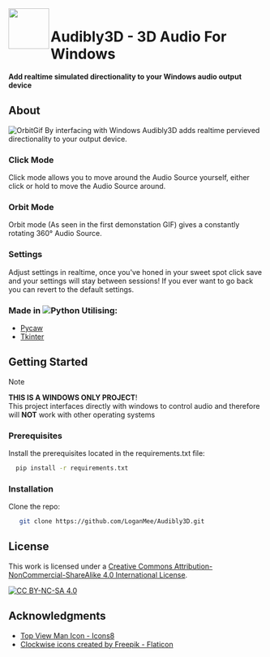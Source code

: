<img align="left" width="80" src="https://github.com/user-attachments/assets/db3593cf-f007-4fb4-b7c5-117f489f5f92" />

# Audibly3D - 3D Audio For Windows
**Add realtime simulated directionality to your Windows audio output device**

## About
![OrbitGif](https://github.com/user-attachments/assets/8298719b-5e7a-40db-83ce-ebf2511c2b1b)
By interfacing with Windows Audibly3D adds realtime pervieved directionality to your output device.

### Click Mode
Click mode allows you to move around the Audio Source yourself, either click or hold to move the Audio Source around.

### Orbit Mode
Orbit mode (As seen in the first demonstation GIF) gives a constantly rotating 360° Audio Source.

### Settings
Adjust settings in realtime, once you've honed in your sweet spot click save and your settings will stay between sessions! If you ever want to go back you can revert to the default settings.

### Made in ![Python](https://img.shields.io/badge/python-3670A0?style=for-the-badge&logo=python&logoColor=ffdd54) Utilising:
* [Pycaw](https://github.com/AndreMiras/pycaw)
* [Tkinter](https://docs.python.org/3/library/tkinter.html)

## Getting Started
> [!NOTE]
>**THIS IS A WINDOWS ONLY PROJECT**!  
>This project interfaces directly with windows to control audio and therefore will **NOT** work with other operating systems

### Prerequisites
Install the prerequisites located in the requirements.txt file:
```sh
  pip install -r requirements.txt
```
### Installation
Clone the repo:
```sh
   git clone https://github.com/LoganMee/Audibly3D.git
```
## License
This work is licensed under a
[Creative Commons Attribution-NonCommercial-ShareAlike 4.0 International License][cc-by-nc-sa].

[![CC BY-NC-SA 4.0][cc-by-nc-sa-image]][cc-by-nc-sa]

## Acknowledgments
* [Top View Man Icon - Icons8](https://icons8.com/icon/118576/top-view-man)
* [Clockwise icons created by Freepik - Flaticon](https://www.flaticon.com/free-icons/clockwise)

<!-- MARKDOWN IMAGES & GIFS -->
[Audibly3DLogo]: https://github.com/user-attachments/assets/db3593cf-f007-4fb4-b7c5-117f489f5f92
[OrbitGif]: https://github.com/user-attachments/assets/8298719b-5e7a-40db-83ce-ebf2511c2b1b
[Python]: https://img.shields.io/badge/python-3670A0?style=for-the-badge&logo=python&logoColor=ffdd54
[cc-by-nc-sa]: http://creativecommons.org/licenses/by-nc-sa/4.0/
[cc-by-nc-sa-image]: https://licensebuttons.net/l/by-nc-sa/4.0/88x31.png
